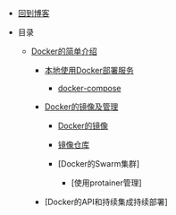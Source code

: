 * [回到博客](http://blog.hszofficial.site/)

* 目录
  * [Docker的简单介绍](README.md)
    * [本地使用Docker部署服务](本地使用Docker部署服务/README.md)
      * [docker-compose](本地使用Docker部署服务/docker-compose.md)
      
    * [Docker的镜像及管理](Docker的镜像及管理/README.md)
      * [Docker的镜像](Docker的镜像及管理/Docker的镜像.md)
      * [镜像仓库](Docker的镜像及管理/镜像仓库.md)
    
      * [Docker的Swarm集群]
        * [使用protainer管理]
    * [Docker的API和持续集成持续部署]


    